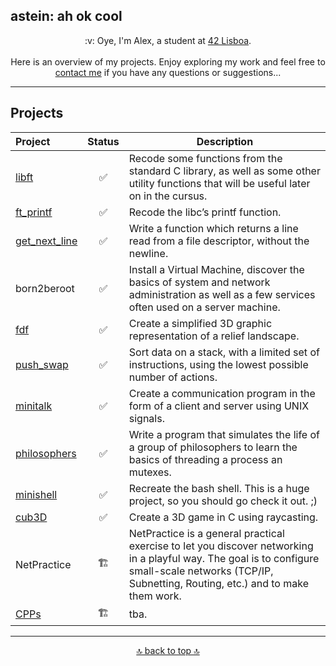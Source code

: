 <a id="top"></a>
## astein: ah ok cool

<div align="center">
:v: Oye, I'm Alex, a student at <a href="https://www.42lisboa.com" target="_blank">42 Lisboa</a>.<br><br>
Here is an overview of my projects. Enjoy exploring my work and feel free to <a href="https://www.linkedin.com/in/ahokcool" target="_blank">contact me</a> if you have any questions or suggestions...
<a id="top"></a>
</div>

---



## Projects
|Project|Status|Description|
|:---|:---:|---|
|[libft][libft-gnl-printf]|:white_check_mark:|Recode some functions from the standard C library, as well as some other utility functions that will be useful later on in the cursus.|
|[ft_printf][libft-gnl-printf]|:white_check_mark:|Recode the libc’s printf function.|
|[get_next_line][libft-gnl-printf]|:white_check_mark:|Write a function which returns a line read from a file descriptor, without the newline.|
|born2beroot|:white_check_mark:|Install a Virtual Machine, discover the basics of system and network administration as well as a few services often used on a server machine.|
|[fdf][fdf]|:white_check_mark:|Create a simplified 3D graphic representation of a relief landscape.|
|[push_swap][push_swap]|:white_check_mark:|Sort data on a stack, with a limited set of instructions, using the lowest possible number of actions.|
|[minitalk][minitalk]|:white_check_mark:|Create a communication program in the form of a client and server using UNIX signals.|
|[philosophers][philosophers]|:white_check_mark:|Write a program that simulates the life of a group of philosophers to learn the basics of threading a process an mutexes.|
|[minishell][frankenshell]|:white_check_mark:|Recreate the bash shell. This is a huge project, so you should go check it out. ;) |
|[cub3D][cub3D]|:white_check_mark:|Create a 3D game in C using raycasting.|
|NetPractice|:building_construction:|NetPractice is a general practical exercise to let you discover networking in a playful way. The goal is to configure small-scale networks (TCP/IP, Subnetting, Routing, etc.) and to make them work.|
|[CPPs][CPPs]|:building_construction:|tba.|
 
<!-- Links -->
[url_42]:				https://42.fr/en/homepage/
[url_42lisboa]: 		https://www.42lisboa.com/
[libft-gnl-printf]: 	https://github.com/ahokcool/libft-gnl-printf
[fdf]:					https://github.com/ahokcool/fdf
[push_swap]:			https://github.com/ahokcool/push_swap
[minitalk]:				https://github.com/ahokcool/minitalk
[philosophers]:			https://github.com/ahokcool/philosophers
[frankenshell]:			https://github.com/ahokcool/frankenshell
[cub3D]:				https://github.com/ahokcool/cub3D
[CPPs]:					https://github.com/ahokcool/CPPs

<!-- ahokcool FOOTER-->
---
<p align="center">
  <a href="#top">🔝 back to top 🔝</a>
</p>

